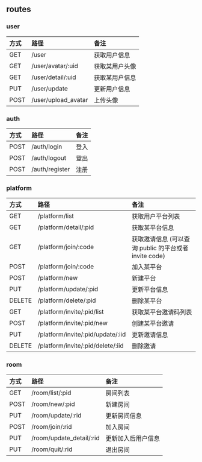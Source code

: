 
## routes

### user

| 方式 | 路径 | 备注 |
|:----|:----|:----|
| GET | /user | 获取用户信息 |
| GET | /user/avatar/:uid | 获取某用户头像 |
| GET | /user/detail/:uid | 获取某用户信息 |
| PUT | /user/update | 更新用户信息 |
| POST | /user/upload_avatar | 上传头像 |

### auth

| 方式 | 路径 | 备注 |
|:----|:----|:----|
| POST | /auth/login | 登入 |
| POST | /auth/logout | 登出 |
| POST | /auth/register | 注册 |

### platform

| 方式 | 路径 | 备注 |
|:----|:----|:----|
| GET | /platform/list | 获取用户平台列表 |
| GET | /platform/detail/:pid | 获取某平台信息 |
| GET | /platform/join/:code | 获取邀请信息 (可以查询 public 的平台或者 invite code) |
| POST | /platform/join/:code | 加入某平台 |
| POST | /platform/new | 新建平台 |
| PUT | /platform/update/:pid | 更新平台信息 |
| DELETE | /platform/delete/:pid | 删除某平台 |
| GET | /platform/invite/:pid/list | 获取某平台邀请码列表 |
| POST | /platform/invite/:pid/new | 创建某平台邀请 |
| PUT | /platform/invite/:pid/update/:iid | 更新邀请信息 |
| DELETE | /platform/invite/:pid/delete/:iid | 删除邀请 |

### room

| 方式 | 路径 | 备注 |
|:----|:----|:----|
| GET | /room/list/:pid | 房间列表 |
| POST | /room/new/:pid | 新建房间 |
| PUT | /room/update/:rid | 更新房间信息 |
| POST | /room/join/:rid | 加入房间 |
| PUT | /room/update_detail/:rid | 更新加入后用户信息 |
| PUT | /room/quit/:rid | 退出房间 |